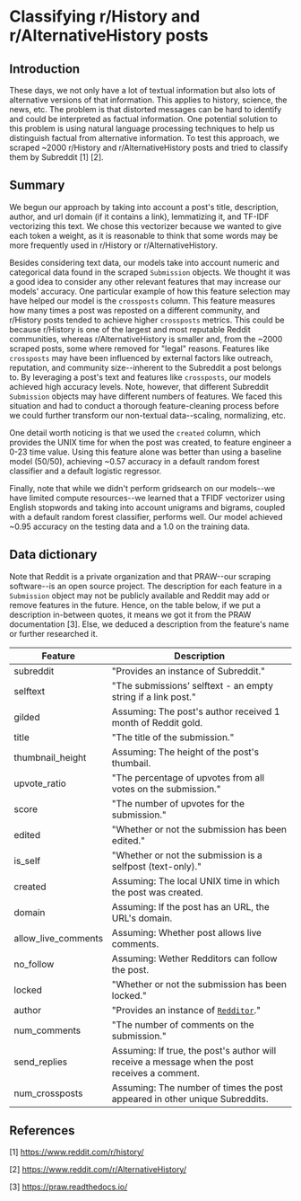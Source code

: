 # Classifying r/History and r/AlternativeHistory posts

## Introduction

These days, we not only have a lot of textual information but also lots of alternative versions of that information. This applies to history, science, the news, etc. The problem is that distorted messages can be hard to identify and could be interpreted as factual information. One potential solution to this problem is using natural language processing techniques to help us distinguish factual from alternative information. To test this approach, we scraped ~2000 r/History and r/AlternativeHistory posts and tried to classify them by Subreddit [1] [2].

## Summary

We begun our approach by taking into account a post's title, description, author, and url domain (if it contains a link), lemmatizing it, and TF-IDF vectorizing this text. We chose this vectorizer because we wanted to give each token a weight, as it is reasonable to think that some words may be more frequently used in r/History or r/AlternativeHistory.

Besides considering text data, our models take into account numeric and categorical data found in the scraped `Submission` objects. We thought it was a good idea to consider any other relevant features that may increase our models' accuracy. One particular example of how this feature selection may have helped our model is the `crossposts` column. This feature measures how many times a post was reposted on a different community, and r/History posts tended to achieve higher `crossposts` metrics. This could be because r/History is one of the largest and most reputable Reddit communities, whereas r/AlternativeHistory is smaller and, from the ~2000 scraped posts, some where removed for "legal" reasons. Features like `crossposts` may have been influenced by external factors like outreach, reputation, and community size--inherent to the Subreddit a post belongs to. By leveraging a post's text and features like `crossposts`, our models achieved high accuracy levels. Note, however, that different Subreddit `Submission` objects may have different numbers of features. We faced this situation and had to conduct a thorough feature-cleaning process before we could further transform our non-textual data--scaling, normalizing, etc.

One detail worth noticing is that we used the `created` column, which provides the UNIX time for when the post was created, to feature engineer a 0-23 time value. Using this feature alone was better than using a baseline model (50/50), achieving ~0.57 accuracy in a default random forest classifier and a default logistic regressor.

Finally, note that while we didn't perform gridsearch on our models--we have limited compute resources--we learned that a TFIDF vectorizer using English stopwords and taking into account unigrams and bigrams, coupled with a default random forest classifier, performs well. Our model achieved ~0.95 accuracy on the testing data and a 1.0 on the training data.

## Data dictionary

Note that Reddit is a private organization and that PRAW--our scraping software--is an open source project. The description for each feature in a `Submission` object may not be publicly available and Reddit may add or remove features in the future. Hence, on the table below, if we put a description in-between quotes, it means we got it from the PRAW documentation [3]. Else, we deduced a description from the feature's name or further researched it.

| Feature             | Description                                                  |
| ------------------- | ------------------------------------------------------------ |
| subreddit           | "Provides an instance of Subreddit."                         |
| selftext            | "The submissions’ selftext - an empty string if a link post." |
| gilded              | Assuming: The post's author received 1 month of Reddit gold. |
| title               | "The title of the submission."                               |
| thumbnail_height    | Assuming: The height of the post's thumbail.                 |
| upvote_ratio        | "The percentage of upvotes from all votes on the submission." |
| score               | "The number of upvotes for the submission."                  |
| edited              | "Whether or not the submission has been edited."             |
| is_self             | "Whether or not the submission is a selfpost (text-only)."   |
| created             | Assuming: The local UNIX time in which the post was created. |
| domain              | Assuming: If the post has an URL, the URL's domain.          |
| allow_live_comments | Assuming: Whether post allows live comments.                 |
| no_follow           | Assuming: Wether Redditors can follow the post.              |
| locked              | "Whether or not the submission has been locked."             |
| author              | "Provides an instance of [`Redditor`](https://praw.readthedocs.io/en/latest/code_overview/models/redditor.html#praw.models.Redditor)." |
| num_comments        | "The number of comments on the submission."                  |
| send_replies        | Assuming: If true, the post's author will receive a message when the post receives a comment. |
| num_crossposts      | Assuming: The number of times the post appeared in other unique Subreddits. |

## References

[1] https://www.reddit.com/r/history/

[2] https://www.reddit.com/r/AlternativeHistory/

[3] https://praw.readthedocs.io/
